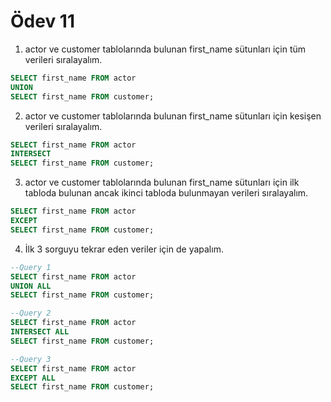 # Ödev 11

1. actor ve customer tablolarında bulunan first_name sütunları için tüm verileri sıralayalım.

```  sql
SELECT first_name FROM actor
UNION
SELECT first_name FROM customer;
```

2. actor ve customer tablolarında bulunan first_name sütunları için kesişen verileri sıralayalım.

```  sql
SELECT first_name FROM actor
INTERSECT
SELECT first_name FROM customer;
```

3. actor ve customer tablolarında bulunan first_name sütunları için ilk tabloda bulunan ancak ikinci tabloda bulunmayan verileri sıralayalım.

```  sql
SELECT first_name FROM actor
EXCEPT
SELECT first_name FROM customer;
```

4. İlk 3 sorguyu tekrar eden veriler için de yapalım.

```  sql
--Query 1
SELECT first_name FROM actor
UNION ALL
SELECT first_name FROM customer;

--Query 2
SELECT first_name FROM actor
INTERSECT ALL
SELECT first_name FROM customer;

--Query 3
SELECT first_name FROM actor
EXCEPT ALL
SELECT first_name FROM customer;
```